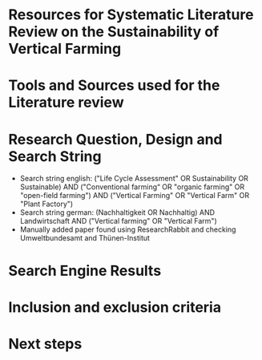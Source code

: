 # Resources for Systematic Literature Review on the Sustainability of Vertical Farming 

# Tools and Sources used for the Literature review

# Research Question, Design and Search String

- Search string english: ("Life Cycle Assessment" OR Sustainability OR Sustainable) AND ("Conventional farming“ OR "organic farming" OR "open-field farming") AND ("Vertical Farming" OR "Vertical Farm" OR "Plant Factory")
- Search string german: (Nachhaltigkeit OR Nachhaltig) AND Landwirtschaft AND ("Vertical farming" OR "Vertical Farm")
- Manually added paper found using ResearchRabbit and checking Umweltbundesamt and Thünen-Institut

# Search Engine Results

# Inclusion and exclusion criteria

# Next steps
